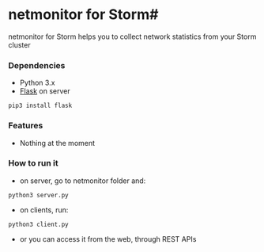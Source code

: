 # netmonitor for Storm#

netmonitor for Storm helps you to collect network statistics from your Storm cluster

### Dependencies ###

* Python 3.x
* [Flask](http://flask.pocoo.org/) on server
```
pip3 install flask
```

### Features ###

* Nothing at the moment

### How to run it ###

* on server, go to netmonitor folder and:
```
python3 server.py
```
* on clients, run:
```
python3 client.py
```
* or you can access it from the web, through REST APIs